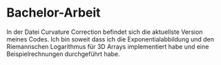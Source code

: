 # Bachelor-Arbeit
In der Datei Curvature Correction befindet sich die aktuellste Version meines Codes.
Ich bin soweit dass ich die Exponentialabbildung und den Riemannschen Logarithmus für 3D Arrays implementiert habe 
und eine Beispielrechnungen durchgeführt habe. 
